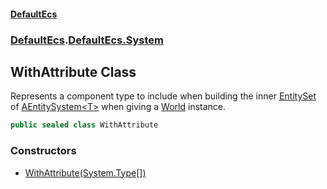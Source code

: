 #### [DefaultEcs](./index.md 'index')
### [DefaultEcs](./index.md 'index').[DefaultEcs.System](./DefaultEcs-System.md 'DefaultEcs.System')
## WithAttribute Class
Represents a component type to include when building the inner [EntitySet](./DefaultEcs-EntitySet.md 'DefaultEcs.EntitySet') of [AEntitySystem&lt;T&gt;](./DefaultEcs-System-AEntitySystem-T-.md 'DefaultEcs.System.AEntitySystem&lt;T&gt;') when giving a [World](./DefaultEcs-World.md 'DefaultEcs.World') instance.  
```C#
public sealed class WithAttribute
```
### Constructors
- [WithAttribute(System.Type[])](./DefaultEcs-System-WithAttribute-WithAttribute(System-Type--).md 'DefaultEcs.System.WithAttribute.WithAttribute(System.Type[])')
